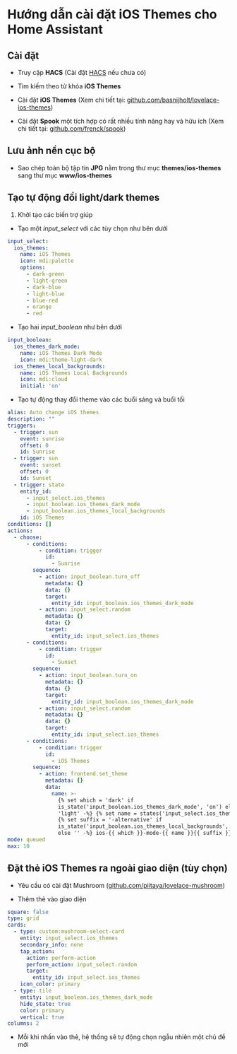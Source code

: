 # Hướng dẫn cài đặt iOS Themes cho Home Assistant

## Cài đặt

- Truy cập **HACS** (Cài đặt [HACS](https://github.com/hacs) nếu chưa có)

- Tìm kiếm theo từ khóa **iOS Themes**

- Cài đặt **iOS Themes** (Xem chi tiết tại: [github.com/basnijholt/lovelace-ios-themes](https://github.com/basnijholt/lovelace-ios-themes))

- Cài đặt **Spook** một tích hợp có rất nhiều tính năng hay và hữu ích (Xem chi tiết tại: [github.com/frenck/spook](https://github.com/frenck/spook))

## Lưu ảnh nền cục bộ

- Sao chép toàn bộ tập tin **JPG** nằm trong thư mục **themes/ios-themes** sang thư mục **www/ios-themes**

## Tạo tự động đổi light/dark themes

1. Khởi tạo các biến trợ giúp

- Tạo một *input_select* với các tùy chọn như bên dưới

```yaml
input_select:
  ios_themes:
    name: iOS Themes
    icon: mdi:palette
    options:
      - dark-green
      - light-green
      - dark-blue
      - light-blue
      - blue-red
      - orange
      - red
```

- Tạo hai *input_boolean* như bên dưới

```yaml
input_boolean:
  ios_themes_dark_mode:
    name: iOS Themes Dark Mode
    icon: mdi:theme-light-dark
  ios_themes_local_backgrounds:
    name: iOS Themes Local Backgrounds
    icon: mdi:cloud
    initial: 'on'
```

- Tạo tự động thay đổi theme vào các buổi sáng và buổi tối

```yaml
alias: Auto change iOS themes
description: ""
triggers:
  - trigger: sun
    event: sunrise
    offset: 0
    id: Sunrise
  - trigger: sun
    event: sunset
    offset: 0
    id: Sunset
  - trigger: state
    entity_id:
      - input_select.ios_themes
      - input_boolean.ios_themes_dark_mode
      - input_boolean.ios_themes_local_backgrounds
    id: iOS Themes
conditions: []
actions:
  - choose:
      - conditions:
          - condition: trigger
            id:
              - Sunrise
        sequence:
          - action: input_boolean.turn_off
            metadata: {}
            data: {}
            target:
              entity_id: input_boolean.ios_themes_dark_mode
          - action: input_select.random
            metadata: {}
            data: {}
            target:
              entity_id: input_select.ios_themes
      - conditions:
          - condition: trigger
            id:
              - Sunset
        sequence:
          - action: input_boolean.turn_on
            metadata: {}
            data: {}
            target:
              entity_id: input_boolean.ios_themes_dark_mode
          - action: input_select.random
            metadata: {}
            data: {}
            target:
              entity_id: input_select.ios_themes
      - conditions:
          - condition: trigger
            id:
              - iOS Themes
        sequence:
          - action: frontend.set_theme
            metadata: {}
            data:
              name: >-
                {% set which = 'dark' if
                is_state('input_boolean.ios_themes_dark_mode', 'on') else
                'light' -%} {% set name = states('input_select.ios_themes') -%}
                {% set suffix = '-alternative' if
                is_state('input_boolean.ios_themes_local_backgrounds', 'on')
                else '' -%} ios-{{ which }}-mode-{{ name }}{{ suffix }}
mode: queued
max: 10
```

## Đặt thẻ iOS Themes ra ngoài giao diện (tùy chọn)

- Yêu cầu có cài đặt Mushroom ([github.com/piitaya/lovelace-mushroom](https://github.com/piitaya/lovelace-mushroom))

- Thêm thẻ vào giao diện

```yaml
square: false
type: grid
cards:
  - type: custom:mushroom-select-card
    entity: input_select.ios_themes
    secondary_info: none
    tap_action:
      action: perform-action
      perform_action: input_select.random
      target:
        entity_id: input_select.ios_themes
    icon_color: primary
  - type: tile
    entity: input_boolean.ios_themes_dark_mode
    hide_state: true
    color: primary
    vertical: true
columns: 2
```

- Mỗi khi nhấn vào thẻ, hệ thống sẽ tự động chọn ngẫu nhiên một chủ đề mới
